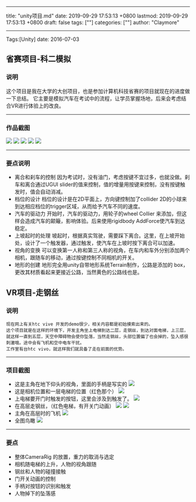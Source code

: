 
---
title: "unity项目.md"
date: 2019-09-29 17:53:13 +0800
lastmod: 2019-09-29 17:53:13 +0800
draft: false
tags: [""]
categories: [""]
author: "Claymore"

---
Tags:[Unity]  date: 2016-07-03

## 省赛项目-科二模拟

### 说明
这个项目是我在大学的大创项目，也是参加计算机科技省赛的项目就现在的进度做一下总结。
它主要是模拟汽车在考试中的流程，让学员掌握场地，后来会考虑结合VR进行体验上的改良。

<!-- more -->

---

### 作品截图
![](http://claymore.wang:5000/uploads/big/6d5b0399a10fc691d3e2691fb4c4dc7d.png)
![](http://claymore.wang:5000/uploads/big/928b281277e2dc988d73a5fe307b3f3a.png)
![](http://claymore.wang:5000/uploads/big/5a123047f23c62f9f00a0de98e536cfa.png)
![](http://claymore.wang:5000/uploads/big/457192d76715c2e238a9e39bf566bf99.png)
![](http://claymore.wang:5000/uploads/big/72690a6a2e5c11cce200babb1fa24da0.png)

---

### 要点说明
* 离合和刹车的控制
    因为考试时，没有油门，考虑按键不宜过多，也就没做。刹车和离合通过UGUI slider的值来控制，值的增量用按键来控制，没有按键触发时，值会自动消减。
* 档位的设计
    档位的设计是在2D平面上，方向键控制加了collider 2D的小球来到达相应档位的trigger区域，从而给予汽车不同的速度。
* 汽车的驱动力
    开始时，汽车的驱动力，用轮子的wheel Collier 来添加，但这样会造成汽车的颠簸，影响体验。后来使用rigidbody AddForce使汽车到达稳定。
* 上坡起时的处理
    坡起时，根据真实驾驶，需要踩下离合。这里，在上坡开始处，设计了一个触发器，通过触发，使汽车在上坡时按下离合可以加速。
* 视角的变换
    可以变换第一人称和第三人称的视角，在车内和车外分别添加两个相机，跟随车的移动，通过按键控制不同相机的开关。
* 地形的创建
    地形完全用unity自带地形系统Terrain制作，公路是添加的 box，更改其材质看起来更接近公路，当然黄色的公路线也是。




## VR项目-走钢丝

### 说明
    现在网上有关htc vive 开发的demo很少，相关内容都是初始摸索出来的。
    这个项目就是在这样的环境下，开发主角坐上电梯到达二层，走钢丝，到达对面电梯，上三层，就这样一直到五层，天空中障碍物会使你坠落，当然走钢丝，头部位置偏了也会掉的，坠入感很刺激哦。途中会有飞机和空中电车干扰。
    工作室有台htc vivo，就这样我们就具备了走在前面的优势。

---

### 项目截图
* 这是主角在地下仰头的视角，里面的手柄是写实的
  ![](http://claymore.wang:5000/uploads/big/87cce9f5a04934aec7b111d4a4a5bc72.png)
* 这是相机位置和一层电梯的位置（红色那个）
  ![](http://claymore.wang:5000/uploads/big/df718f46b982f7271eaa4461d53361a1.png)
* 上电梯要开门时触发的按钮，这里会涉及到触发了。
  ![](http://claymore.wang:5000/uploads/big/7b39407fcecdc30710a0823c6979483a.png)
* 在高层走钢丝，（红色电梯，有开关门动画）
  ![](http://claymore.wang:5000/uploads/big/ad6229619c8f565ce6c6f5fb253c3ceb.png)
  ![](http://claymore.wang:5000/uploads/big/7f8b42cad626fd66aff9da5690e08287.png)
* 主角在高层时的飞机
  ![](http://claymore.wang:5000/uploads/big/e76209ab10839453819c88e0ada6f710.png)
* 全图鸟瞰
  ![](http://claymore.wang:5000/uploads/big/0159ab5273c8477a2a4c622f9d151a69.png)

---

### 要点
* 整体CameraRig 的放置，重力的取消与选定
* 相机随电梯的上升，人物的视角跟随
* 钢丝和人物的碰撞接触
* 门开关动画的控制
* 手柄对按钮的识别和触发
* 人物掉下的坠落感